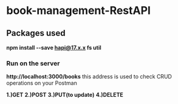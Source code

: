 # book-management-RestAPI

## Packages used

**npm install --save hapi@17.x.x fs util**

### Run on the server

**http://localhost:3000/books** this address is used to check CRUD operations on your Postman


**1.)GET**
**2.)POST**
**3.)PUT(to update)**
**4.)DELETE**

